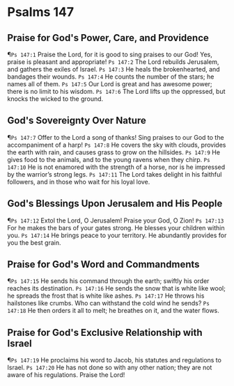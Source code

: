 # Psalms 147

## Praise for God's Power, Care, and Providence
¶`Ps 147:1` Praise the Lord, for it is good to sing praises to our God! Yes, praise is pleasant and appropriate!
`Ps 147:2` The Lord rebuilds Jerusalem, and gathers the exiles of Israel.
`Ps 147:3` He heals the brokenhearted, and bandages their wounds.
`Ps 147:4` He counts the number of the stars; he names all of them.
`Ps 147:5` Our Lord is great and has awesome power; there is no limit to his wisdom.
`Ps 147:6` The Lord lifts up the oppressed, but knocks the wicked to the ground.

## God's Sovereignty Over Nature
¶`Ps 147:7` Offer to the Lord a song of thanks! Sing praises to our God to the accompaniment of a harp!
`Ps 147:8` He covers the sky with clouds, provides the earth with rain, and causes grass to grow on the hillsides.
`Ps 147:9` He gives food to the animals, and to the young ravens when they chirp.
`Ps 147:10` He is not enamored with the strength of a horse, nor is he impressed by the warrior’s strong legs.
`Ps 147:11` The Lord takes delight in his faithful followers, and in those who wait for his loyal love.

## God's Blessings Upon Jerusalem and His People
¶`Ps 147:12` Extol the Lord, O Jerusalem! Praise your God, O Zion!
`Ps 147:13` For he makes the bars of your gates strong. He blesses your children within you.
`Ps 147:14` He brings peace to your territory. He abundantly provides for you the best grain.

## Praise for God's Word and Commandments
¶`Ps 147:15` He sends his command through the earth; swiftly his order reaches its destination.
`Ps 147:16` He sends the snow that is white like wool; he spreads the frost that is white like ashes.
`Ps 147:17` He throws his hailstones like crumbs. Who can withstand the cold wind he sends?
`Ps 147:18` He then orders it all to melt; he breathes on it, and the water flows.

## Praise for God's Exclusive Relationship with Israel
¶`Ps 147:19` He proclaims his word to Jacob, his statutes and regulations to Israel.
`Ps 147:20` He has not done so with any other nation; they are not aware of his regulations. Praise the Lord!
